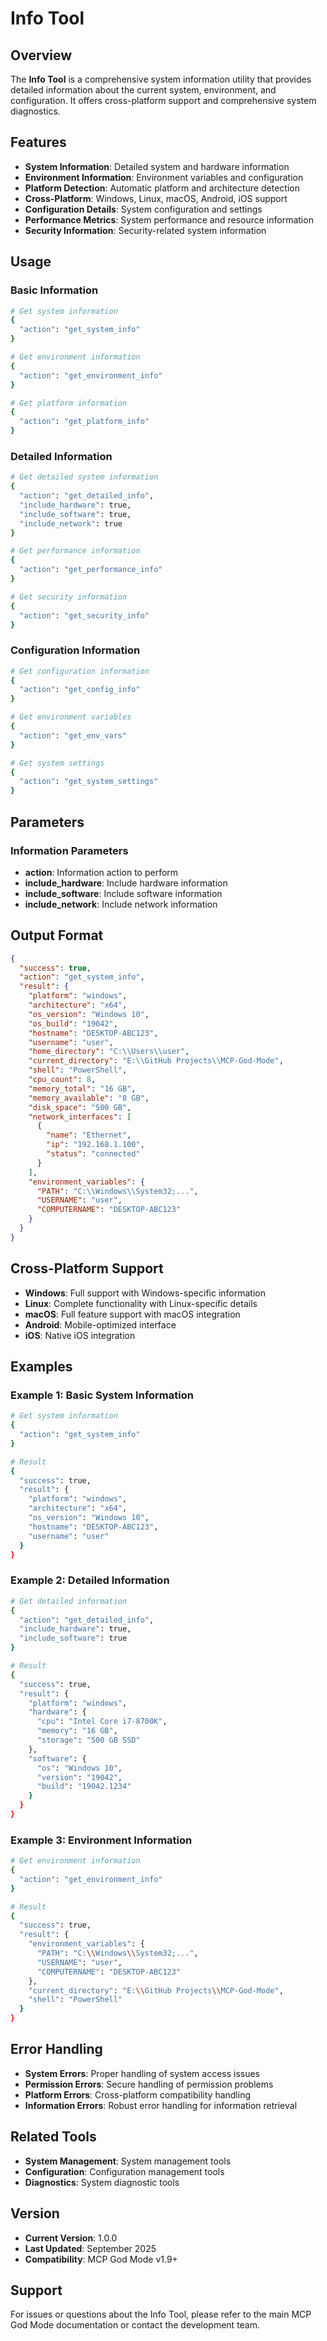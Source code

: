 # Info Tool

## Overview
The **Info Tool** is a comprehensive system information utility that provides detailed information about the current system, environment, and configuration. It offers cross-platform support and comprehensive system diagnostics.

## Features
- **System Information**: Detailed system and hardware information
- **Environment Information**: Environment variables and configuration
- **Platform Detection**: Automatic platform and architecture detection
- **Cross-Platform**: Windows, Linux, macOS, Android, iOS support
- **Configuration Details**: System configuration and settings
- **Performance Metrics**: System performance and resource information
- **Security Information**: Security-related system information

## Usage

### Basic Information
```bash
# Get system information
{
  "action": "get_system_info"
}

# Get environment information
{
  "action": "get_environment_info"
}

# Get platform information
{
  "action": "get_platform_info"
}
```

### Detailed Information
```bash
# Get detailed system information
{
  "action": "get_detailed_info",
  "include_hardware": true,
  "include_software": true,
  "include_network": true
}

# Get performance information
{
  "action": "get_performance_info"
}

# Get security information
{
  "action": "get_security_info"
}
```

### Configuration Information
```bash
# Get configuration information
{
  "action": "get_config_info"
}

# Get environment variables
{
  "action": "get_env_vars"
}

# Get system settings
{
  "action": "get_system_settings"
}
```

## Parameters

### Information Parameters
- **action**: Information action to perform
- **include_hardware**: Include hardware information
- **include_software**: Include software information
- **include_network**: Include network information

## Output Format
```json
{
  "success": true,
  "action": "get_system_info",
  "result": {
    "platform": "windows",
    "architecture": "x64",
    "os_version": "Windows 10",
    "os_build": "19042",
    "hostname": "DESKTOP-ABC123",
    "username": "user",
    "home_directory": "C:\\Users\\user",
    "current_directory": "E:\\GitHub Projects\\MCP-God-Mode",
    "shell": "PowerShell",
    "cpu_count": 8,
    "memory_total": "16 GB",
    "memory_available": "8 GB",
    "disk_space": "500 GB",
    "network_interfaces": [
      {
        "name": "Ethernet",
        "ip": "192.168.1.100",
        "status": "connected"
      }
    ],
    "environment_variables": {
      "PATH": "C:\\Windows\\System32;...",
      "USERNAME": "user",
      "COMPUTERNAME": "DESKTOP-ABC123"
    }
  }
}
```

## Cross-Platform Support
- **Windows**: Full support with Windows-specific information
- **Linux**: Complete functionality with Linux-specific details
- **macOS**: Full feature support with macOS integration
- **Android**: Mobile-optimized interface
- **iOS**: Native iOS integration

## Examples

### Example 1: Basic System Information
```bash
# Get system information
{
  "action": "get_system_info"
}

# Result
{
  "success": true,
  "result": {
    "platform": "windows",
    "architecture": "x64",
    "os_version": "Windows 10",
    "hostname": "DESKTOP-ABC123",
    "username": "user"
  }
}
```

### Example 2: Detailed Information
```bash
# Get detailed information
{
  "action": "get_detailed_info",
  "include_hardware": true,
  "include_software": true
}

# Result
{
  "success": true,
  "result": {
    "platform": "windows",
    "hardware": {
      "cpu": "Intel Core i7-8700K",
      "memory": "16 GB",
      "storage": "500 GB SSD"
    },
    "software": {
      "os": "Windows 10",
      "version": "19042",
      "build": "19042.1234"
    }
  }
}
```

### Example 3: Environment Information
```bash
# Get environment information
{
  "action": "get_environment_info"
}

# Result
{
  "success": true,
  "result": {
    "environment_variables": {
      "PATH": "C:\\Windows\\System32;...",
      "USERNAME": "user",
      "COMPUTERNAME": "DESKTOP-ABC123"
    },
    "current_directory": "E:\\GitHub Projects\\MCP-God-Mode",
    "shell": "PowerShell"
  }
}
```

## Error Handling
- **System Errors**: Proper handling of system access issues
- **Permission Errors**: Secure handling of permission problems
- **Platform Errors**: Cross-platform compatibility handling
- **Information Errors**: Robust error handling for information retrieval

## Related Tools
- **System Management**: System management tools
- **Configuration**: Configuration management tools
- **Diagnostics**: System diagnostic tools

## Version
- **Current Version**: 1.0.0
- **Last Updated**: September 2025
- **Compatibility**: MCP God Mode v1.9+

## Support
For issues or questions about the Info Tool, please refer to the main MCP God Mode documentation or contact the development team.
